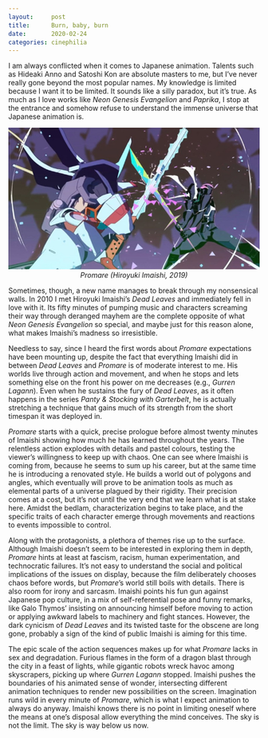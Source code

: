 ```yaml
---
layout:     post
title:      Burn, baby, burn
date:       2020-02-24
categories: cinephilia
---
```


I am always conflicted when it comes to Japanese animation. Talents such as
Hideaki Anno and Satoshi Kon are absolute masters to me, but I’ve never really
gone beyond the most popular names. My knowledge is limited because I want it to
be limited. It sounds like a silly paradox, but it’s true. As much as I love
works like *Neon Genesis Evangelion* and *Paprika*, I stop at the entrance and
somehow refuse to understand the immense universe that Japanese animation is.

<!--more-->

<p align="center">
    <img src="/assets/images/2020-02-24-promare.jpg">
    <br>
    <em>Promare (Hiroyuki Imaishi, 2019)</em>
</p>

Sometimes, though, a new name manages to break through my nonsensical walls. In
2010 I met Hiroyuki Imaishi’s *Dead Leaves* and immediately fell in love with
it. Its fifty minutes of pumping music and characters screaming their way
through deranged mayhem are the complete opposite of what *Neon Genesis
Evangelion* so special, and maybe just for this reason alone, what makes
Imaishi’s madness so irresistible.

Needless to say, since I heard the first words about *Promare* expectations have
been mounting up, despite the fact that everything Imaishi did in between *Dead
Leaves* and *Promare* is of moderate interest to me. His worlds live through
action and movement, and when he stops and lets something else on the front his
power on me decreases (e.g., *Gurren Lagann*). Even when he sustains the fury of
*Dead Leaves*, as it often happens in the series *Panty & Stocking with
Garterbelt*, he is actually stretching a technique that gains much of its
strength from the short timespan it was deployed in.

*Promare* starts with a quick, precise prologue before almost twenty minutes of
Imaishi showing how much he has learned throughout the years. The relentless
action explodes with details and pastel colours, testing the
viewer’s willingness to keep up with chaos. One can see where Imaishi is coming
from, because he seems to sum up his career, but at the same time he is
introducing a renovated style. He builds a world out of polygons and angles,
which eventually will prove to be animation tools as much as elemental parts of
a universe plagued by their rigidity. Their precision comes at a cost, but
it’s not until the very end that we learn what is at stake here. Amidst the
bedlam, characterization begins to take place, and the specific traits of each
character emerge through movements and reactions to events impossible to
control.

Along with the protagonists, a plethora of themes rise up to the surface.
Although Imaishi doesn’t seem to be interested in exploring them in depth,
*Promare* hints at least at fascism, racism, human experimentation, and
technocratic failures. It’s not easy to understand the social and political
implications of the issues on display, because the film deliberately chooses
chaos before words, but *Promare*’s world still boils with details. There is
also room for irony and sarcasm. Imaishi points his fun gun against Japanese pop
culture, in a mix of self-referential pose and funny remarks, like Galo Thymos’
insisting on announcing himself before moving to action or applying awkward
labels to machinery and fight stances. However, the dark cynicism of *Dead
Leaves* and its twisted taste for the obscene are long gone, probably a sign of
the kind of public Imaishi is aiming for this time.

The epic scale of the action sequences makes up for what *Promare* lacks in sex
and degradation. Furious flames in the form of a dragon blast through the city
in a feast of lights, while gigantic robots wreck havoc among skyscrapers,
picking up where *Gurren Lagann* stopped. Imaishi pushes the boundaries of his
animated sense of wonder, intersecting different animation techniques to render
new possibilities on the screen. Imagination runs wild in every minute of
*Promare*, which is what I expect animation to always do anyway. Imaishi knows
there is no point in limiting oneself where the means at one’s disposal allow
everything the mind conceives. The sky is not the limit. The sky is way below us
now.
